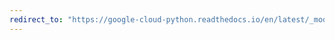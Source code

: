 ```yaml
---
redirect_to: "https://google-cloud-python.readthedocs.io/en/latest/_modules/google/cloud/dlp_v2/types.html"
---
```

